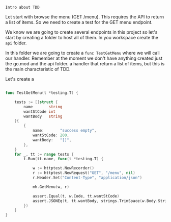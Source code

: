 `Intro about TDD`


Let start with browse the menu (GET /menu). This requires the API to return a list of items. So we need to create a test for the GET menu endpoint.

We know we are going to create several endpoints in this project so let's start by creating a folder to host all of them. 
In you workspace create the `api` folder. 

In this folder we are going to create a `func TestGetMenu` where we will call our handler. Remember at the moment we don't have anything created just the go.mod and the api folder. 
a handler that return a list of items, but this is the main characteristic of TDD.

Let's create a

```go

func TestGetMenu(t *testing.T) {

	tests := []struct {
		name       string
		wantStCode int
		wantBody   string
	}{
		{
			name:       "success empty",
			wantStCode: 200,
			wantBody:   "[]",
		},
	}
	for _, tt := range tests {
		t.Run(tt.name, func(t *testing.T) {

			w := httptest.NewRecorder()
			r := httptest.NewRequest("GET", "/menu", nil)
			r.Header.Set("Content-Type", "application/json")

			mh.GetMenu(w, r)

			assert.Equal(t, w.Code, tt.wantStCode)
			assert.JSONEq(t, tt.wantBody, strings.TrimSpace(w.Body.String()))
		})
	}
}
```